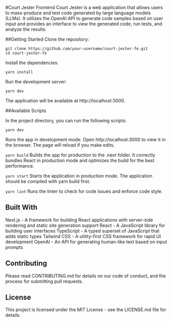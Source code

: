 #Court Jester Frontend
Court Jester is a web application that allows users to mass-produce and test code generated by large language models (LLMs). It utilizes the OpenAI API to generate code samples based on user input and provides an interface to view the generated code, run tests, and analyze the results.

##Getting Started
Clone the repository:

```
git clone https://github.com/your-username/court-jester-fe.git
cd court-jester-fe
```

Install the dependencies:

```
yarn install
```

Run the development server:

```
yarn dev
```

The application will be available at http://localhost:3000.

##Available Scripts

In the project directory, you can run the following scripts:
```
yarn dev
```

Runs the app in development mode. Open http://localhost:3000 to view it in the browser. The page will reload if you make edits.

```yarn build```
Builds the app for production to the .next folder. It correctly bundles React in production mode and optimizes the build for the best performance.

```yarn start```
Starts the application in production mode. The application should be compiled with yarn build first.

```yarn lint```
Runs the linter to check for code issues and enforce code style.

## Built With
Next.js - A framework for building React applications with server-side rendering and static site generation support
React - A JavaScript library for building user interfaces
TypeScript - A typed superset of JavaScript that adds static types
Tailwind CSS - A utility-first CSS framework for rapid UI development
OpenAI - An API for generating human-like text based on input prompts

## Contributing
Please read CONTRIBUTING.md for details on our code of conduct, and the process for submitting pull requests.

## License
This project is licensed under the MIT License - see the LICENSE.md file for details.

